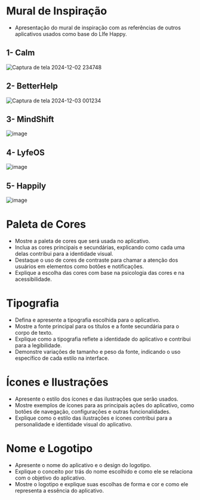 # Mural de Inspiração
 * Apresentação do mural de inspiração com as referências de outros aplicativos usados como base do LIfe Happy.
 
  ## 1- Calm
  ![Captura de tela 2024-12-02 234748](https://github.com/user-attachments/assets/ed060548-8ee4-4810-972d-e07fb5d1c9ea)
  ## 2- BetterHelp 
  ![Captura de tela 2024-12-03 001234](https://github.com/user-attachments/assets/af34068a-46d2-4897-8043-be5bc79066b9)
  ## 3- MindShift
  ![image](https://github.com/user-attachments/assets/8a523e90-b965-4744-837a-06829c577ab5)
  ## 4- LyfeOS
  ![image](https://github.com/user-attachments/assets/c20810ee-b182-4f6b-b0a6-21c6bc27d1ef)
  ## 5- Happily
  ![image](https://github.com/user-attachments/assets/e5ee6f72-343e-4785-b92d-54293e9b7c69)

# Paleta de Cores
* Mostre a paleta de cores que será usada no aplicativo.
* Inclua as cores principais e secundárias, explicando como cada uma delas contribui para a identidade visual.
* Destaque o uso de cores de contraste para chamar a atenção dos usuários em elementos como botões e notificações.
* Explique a escolha das cores com base na psicologia das cores e na acessibilidade.

# Tipografia
* Defina e apresente a tipografia escolhida para o aplicativo.
* Mostre a fonte principal para os títulos e a fonte secundária para o corpo de texto.
* Explique como a tipografia reflete a identidade do aplicativo e contribui para a legibilidade.
* Demonstre variações de tamanho e peso da fonte, indicando o uso específico de cada estilo na interface.

# Ícones e Ilustrações
* Apresente o estilo dos ícones e das ilustrações que serão usados.
* Mostre exemplos de ícones para as principais ações do aplicativo, como botões de navegação, configurações e outras funcionalidades.
* Explique como o estilo das ilustrações e ícones contribui para a personalidade e identidade visual do aplicativo.

# Nome e Logotipo
* Apresente o nome do aplicativo e o design do logotipo.
* Explique o conceito por trás do nome escolhido e como ele se relaciona com o objetivo do aplicativo.
* Mostre o logotipo e explique suas escolhas de forma e cor e como ele representa a essência do aplicativo.


